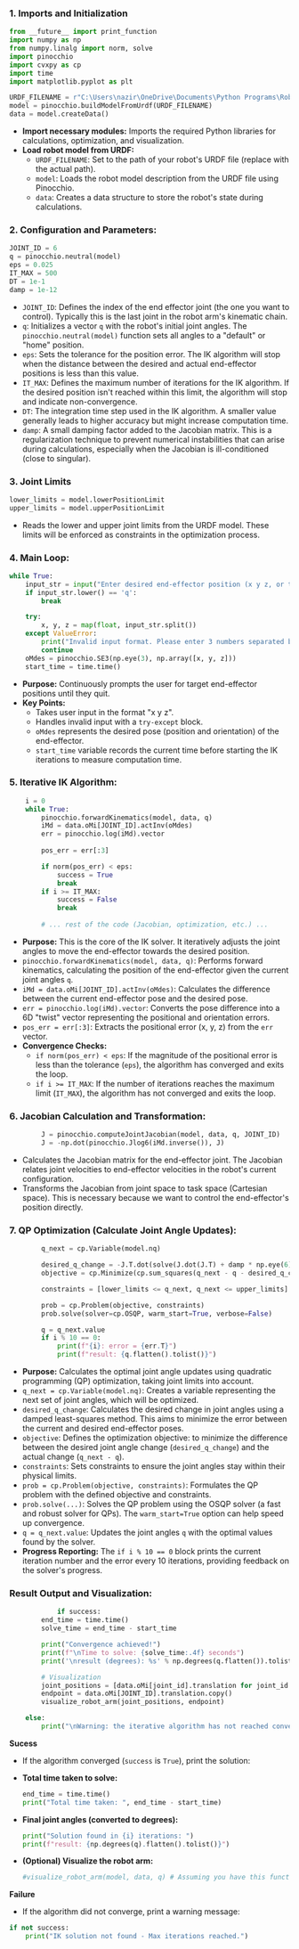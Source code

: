 ### 1. Imports and Initialization
```python
from __future__ import print_function
import numpy as np
from numpy.linalg import norm, solve
import pinocchio
import cvxpy as cp
import time
import matplotlib.pyplot as plt

URDF_FILENAME = r"C:\Users\nazir\OneDrive\Documents\Python Programs\RobotArm_Pin\robotArm.urdf" 
model = pinocchio.buildModelFromUrdf(URDF_FILENAME)
data = model.createData()
```

*   **Import necessary modules:** Imports the required Python libraries for calculations, optimization, and visualization.
*   **Load robot model from URDF:**
    *   `URDF_FILENAME`: Set to the path of your robot's URDF file (replace with the actual path).
    *   `model`: Loads the robot model description from the URDF file using Pinocchio.
    *   `data`: Creates a data structure to store the robot's state during calculations.

### 2. Configuration and Parameters:

```python
JOINT_ID = 6 
q = pinocchio.neutral(model) 
eps = 0.025 
IT_MAX = 500 
DT = 1e-1  
damp = 1e-12
```
*   `JOINT_ID`: Defines the index of the end effector joint (the one you want to control). Typically this is the last joint in the robot arm's kinematic chain.
*   `q`: Initializes a vector `q` with the robot's initial joint angles. The `pinocchio.neutral(model)` function sets all angles to a "default" or "home" position.
*   `eps`: Sets the tolerance for the position error. The IK algorithm will stop when the distance between the desired and actual end-effector positions is less than this value.
*   `IT_MAX`: Defines the maximum number of iterations for the IK algorithm. If the desired position isn't reached within this limit, the algorithm will stop and indicate non-convergence.
*   `DT`: The integration time step used in the IK algorithm. A smaller value generally leads to higher accuracy but might increase computation time.
*   `damp`: A small damping factor added to the Jacobian matrix. This is a regularization technique to prevent numerical instabilities that can arise during calculations, especially when the Jacobian is ill-conditioned (close to singular).

### 3. Joint Limits

```python
lower_limits = model.lowerPositionLimit
upper_limits = model.upperPositionLimit
```
*   Reads the lower and upper joint limits from the URDF model. These limits will be enforced as constraints in the optimization process.

### 4. Main Loop:


```python
while True:
    input_str = input("Enter desired end-effector position (x y z, or type 'q' to quit): ")
    if input_str.lower() == 'q':
        break

    try:
        x, y, z = map(float, input_str.split())
    except ValueError:
        print("Invalid input format. Please enter 3 numbers separated by spaces.")
        continue
    oMdes = pinocchio.SE3(np.eye(3), np.array([x, y, z]))
    start_time = time.time()
```
*   **Purpose:** Continuously prompts the user for target end-effector positions until they quit.
*   **Key Points:**
    *   Takes user input in the format "x y z".
    *   Handles invalid input with a `try-except` block.
    *   `oMdes` represents the desired pose (position and orientation) of the end-effector.
    *   `start_time` variable records the current time before starting the IK iterations to measure computation time.

### 5. Iterative IK Algorithm:

```python
    i = 0
    while True:
        pinocchio.forwardKinematics(model, data, q)
        iMd = data.oMi[JOINT_ID].actInv(oMdes)
        err = pinocchio.log(iMd).vector
        
        pos_err = err[:3]

        if norm(pos_err) < eps:
            success = True
            break
        if i >= IT_MAX:
            success = False
            break
        
        # ... rest of the code (Jacobian, optimization, etc.) ...
```

*   **Purpose:** This is the core of the IK solver. It iteratively adjusts the joint angles to move the end-effector towards the desired position.
*   `pinocchio.forwardKinematics(model, data, q)`: Performs forward kinematics, calculating the position of the end-effector given the current joint angles `q`.
*   `iMd = data.oMi[JOINT_ID].actInv(oMdes)`: Calculates the difference between the current end-effector pose and the desired pose.
*   `err = pinocchio.log(iMd).vector`: Converts the pose difference into a 6D "twist" vector representing the positional and orientation errors.
*   `pos_err = err[:3]`: Extracts the positional error (x, y, z) from the `err` vector.
*   **Convergence Checks:**
    *   `if norm(pos_err) < eps`: If the magnitude of the positional error is less than the tolerance (`eps`), the algorithm has converged and exits the loop.
    *   `if i >= IT_MAX`: If the number of iterations reaches the maximum limit (`IT_MAX`), the algorithm has not converged and exits the loop.

### 6. Jacobian Calculation and Transformation:

```python
        J = pinocchio.computeJointJacobian(model, data, q, JOINT_ID) 
        J = -np.dot(pinocchio.Jlog6(iMd.inverse()), J)
```
*   Calculates the Jacobian matrix for the end-effector joint. The Jacobian relates joint velocities to end-effector velocities in the robot's current configuration.
*   Transforms the Jacobian from joint space to task space (Cartesian space). This is necessary because we want to control the end-effector's position directly.

### 7. QP Optimization (Calculate Joint Angle Updates):

```python
        q_next = cp.Variable(model.nq)  

        desired_q_change = -J.T.dot(solve(J.dot(J.T) + damp * np.eye(6), err)) * DT
        objective = cp.Minimize(cp.sum_squares(q_next - q - desired_q_change))

        constraints = [lower_limits <= q_next, q_next <= upper_limits]

        prob = cp.Problem(objective, constraints)
        prob.solve(solver=cp.OSQP, warm_start=True, verbose=False) 

        q = q_next.value 
        if i % 10 == 0: 
            print(f"{i}: error = {err.T}") 
            print(f"result: {q.flatten().tolist()}")
```
*   **Purpose:** Calculates the optimal joint angle updates using quadratic programming (QP) optimization, taking joint limits into account.
*   `q_next = cp.Variable(model.nq)`: Creates a variable representing the next set of joint angles, which will be optimized.
*   `desired_q_change`: Calculates the desired change in joint angles using a damped least-squares method. This aims to minimize the error between the current and desired end-effector poses.
*   `objective`: Defines the optimization objective: to minimize the difference between the desired joint angle change (`desired_q_change`) and the actual change (`q_next - q`).
*   `constraints`: Sets constraints to ensure the joint angles stay within their physical limits.
*   `prob = cp.Problem(objective, constraints)`: Formulates the QP problem with the defined objective and constraints.
*   `prob.solve(...)`: Solves the QP problem using the OSQP solver (a fast and robust solver for QPs). The `warm_start=True` option can help speed up convergence.
*   `q = q_next.value`: Updates the joint angles `q` with the optimal values found by the solver.
*   **Progress Reporting:** The `if i % 10 == 0` block prints the current iteration number and the error every 10 iterations, providing feedback on the solver's progress. 

### Result Output and Visualization:
```python
            if success:
        end_time = time.time()
        solve_time = end_time - start_time

        print("Convergence achieved!")
        print(f"\nTime to solve: {solve_time:.4f} seconds")
        print('\nresult (degrees): %s' % np.degrees(q.flatten()).tolist())

        # Visualization
        joint_positions = [data.oMi[joint_id].translation for joint_id in range(model.njoints)]
        endpoint = data.oMi[JOINT_ID].translation.copy()
        visualize_robot_arm(joint_positions, endpoint)

    else:
        print("\nWarning: the iterative algorithm has not reached convergence to the desired precision")
```

**Sucess**
*   If the algorithm converged (`success` is `True`), print the solution:

*   **Total time taken to solve:** 
    ```python
    end_time = time.time()
    print("Total time taken: ", end_time - start_time) 
    ```
*   **Final joint angles (converted to degrees):**
    ```python
    print("Solution found in {i} iterations: ")
    print(f"result: {np.degrees(q).flatten().tolist()}") 
    ```

*   **(Optional) Visualize the robot arm:**
    ```python
    #visualize_robot_arm(model, data, q) # Assuming you have this function defined.
    ```
  **Failure**
*   If the algorithm did not converge, print a warning message:

```python
if not success:
    print("IK solution not found - Max iterations reached.")

